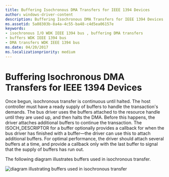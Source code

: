 ```yaml
---
title: Buffering Isochronous DMA Transfers for IEEE 1394 Devices
author: windows-driver-content
description: Buffering Isochronous DMA Transfers for IEEE 1394 Devices
ms.assetid: 5a08303b-8a4a-4c55-ba48-c4d5ea06157e
keywords:
- isochronous I/O WDK IEEE 1394 bus , buffering DMA transfers
- buffers WDK IEEE 1394 bus
- DMA transfers WDK IEEE 1394 bus
ms.date: 04/20/2017
ms.localizationpriority: medium
---
```


# Buffering Isochronous DMA Transfers for IEEE 1394 Devices





Once begun, isochronous transfer is continuous until halted. The host controller must have a ready supply of buffers to handle the transaction's demands. The bus driver uses the buffers attached to the resource handle until they are used up, and then halts the DMA. Before this happens, the driver attaches additional buffers to continue the transaction. The ISOCH\_DESCRIPTOR for a buffer optionally provides a callback for when the bus driver has finished with a buffer—the driver can use this to attach additional buffers. For optimal performance, the driver should attach several buffers at a time, and provide a callback only with the last buffer to signal that the supply of buffers has run out.

The following diagram illustrates buffers used in isochronous transfer.

![diagram illustrating buffers used in isochronous transfer](images/1394lin.png)

 

 




